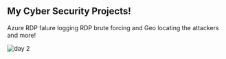 ## My Cyber Security Projects!

Azure RDP falure logging RDP brute forcing and Geo locating the attackers and more!


 
![day 2](https://user-images.githubusercontent.com/101017533/160866599-d8facf6e-0cd9-4455-bf54-b7381d8da604.png)
